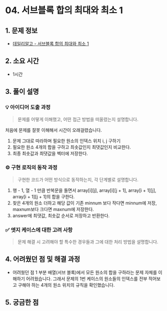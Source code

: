 # 04. 서브블록 합의 최대와 최소 1

## 1. 문제 정보
- [데일리알고 - 서브블록 합의 최대와 최소 1](https://dailyalgo.kr/problems/161)

## 2. 소요 시간
- 1시간

## 3. 풀이 설명
### 💡 아이디어 도출 과정
> 문제를 어떻게 이해했고, 어떤 접근 방법을 떠올렸는지 설명합니다.

처음에 문제를 잘못 이해해서 시간이 오래걸렸습니다.
1. 문제 그대로 따라하며 필요한 원소의 인덱스 위치 i, j 구하기
2. 필요한 원소 4개의 합을 구하고 최솟값인지 최댓값인지 비교한다.
3. 최종 최솟값과 최댓값을 벡터에 저장한다.

### ⚙️ 구현 로직의 동작 과정
> 구현한 코드가 어떤 방식으로 동작하는지, 각 단계별로 설명합니다.

1. 행 - 1, 열 - 1 만큼 반복문을 돌면서 array[i][j], array[i][j + 1], array[i + 1][j], array[i + 1][j + 1]의 합을 구한다.
2. 찾은 4개의 원소 더하고 해당 값이 기존 minnum 보다 작다면 minnum에 저장, maxnum보다 크다면 maxnum에 저장한다.
3. answer에 최댓값, 최솟값 순서로 저장하고 반환한다.

### ✅ 엣지 케이스에 대한 고려 사항
> 문제 해결 시 고려해야 할 특수한 경우들과 그에 대한 처리 방법을 설명합니다.

## 4. 어려웠던 점 및 해결 과정

- 어려웠던 점 1
	부분 배열(서브 블록)에서 모든 원소의 합을 구하라는 문제 자체를 이해하기 어려웠습니다.
	그래서 문제의 1번 케이스의 원소들의 인덱스를 전부 적어보고 구해야 하는 4개의 원소 위치의 규칙을 확인했습니다.

## 5. 궁금한 점

